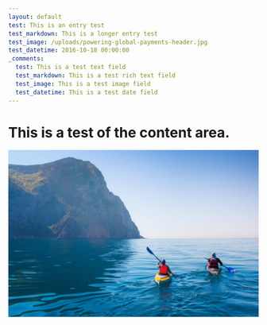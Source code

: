 ```yaml
---
layout: default
test: This is an entry test
test_markdown: This is a longer entry test
test_image: /uploads/powering-global-payments-header.jpg
test_datetime: 2016-10-18 00:00:00
_comments:
  test: This is a test text field
  test_markdown: This is a test rich text field
  test_image: This is a test image field
  test_datetime: This is a test date field
---
```



# This is a test of the content area.

![](/uploads/versions/powering-global-payments-header---x----3550-2367x---.jpg)